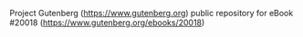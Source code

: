 Project Gutenberg (https://www.gutenberg.org) public repository for eBook #20018 (https://www.gutenberg.org/ebooks/20018)
